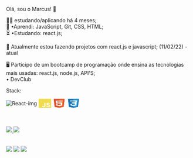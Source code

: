 

Olá, sou o Marcus! 👋

👨‍💻 estudando/aplicando há 4 meses; <br>
📖 •Aprendi: JavaScript, Git, CSS, HTML; <br>
⏳  •Estudando: react.js;

📒 Atualmente estou fazendo projetos com react.js e javascript; (11/02/22) - atual

🖥️ Participo de um bootcamp de programação onde ensina as tecnologias mais usadas: react.js, node.js, API'S;<br>
      • DevClub<br>
      

Stack: 
<div>
   <img align="center" alt="React-img" height="25" width="35" src="https://cdn.jsdelivr.net/gh/devicons/devicon/icons/react/react-original.svg">
   <img align="center" alt="Js-img" height="25" width="35" src="https://raw.githubusercontent.com/devicons/devicon/master/icons/javascript/javascript-plain.svg">
   <img align="center" alt="HTML-img" height="25" width="35" src="https://raw.githubusercontent.com/devicons/devicon/master/icons/html5/html5-original.svg">
   <img align="center" alt="CSS-img" height="25" width="35" src="https://raw.githubusercontent.com/devicons/devicon/master/icons/css3/css3-original.svg">
  </div>
<br>
<br>
<br>
<div>
  <a href="https://github.com/marcusvinicius0">
  <img height="180em" src="https://github-readme-stats.vercel.app/api?username=marcusvinicius0&show_icons=true&theme=dracula&include_all_commits=true&count_private=true"/>
  <img height="183em" src="https://github-readme-stats.vercel.app/api/top-langs/?username=marcusvinicius0&layout=compact&langs_count=7&theme=dracula"/>
 </div>
<br>  
<br>

<div>
   <a href="https://www.linkedin.com/in/marcus-vinicius-santos-7664a0227/" target="_blank"><img src="https://img.shields.io/badge/-LinkedIn-%230077B5?style=for-the-badge&logo=linkedin&logoColor=white" target="_blank"></a> 
   <a href="https://instagram.com/marcusbegh" target="_blank"><img src="https://img.shields.io/badge/-Instagram-%23E4405F?style=for-the-badge&logo=instagram&logoColor=white" target="_blank"></a>
   <a href="https://wa.me/5534988685919" target="_blank"><img src="https://img.shields.io/badge/WhatsApp-25D366?style=for-the-badge&logo=whatsapp&logoColor=white">
</div>
